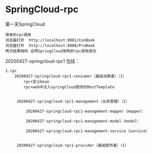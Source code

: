 # SpringCloud-rpc

第一天SpringCloud

	简单的rpc调用
	浏览器打开  http://localhost:8081/ConBook
	浏览器打开  http://localhost:8080/ProBook
	两次结果相同 证明SpringCloud架构的rpc调用成功




20200427-springcloud-rpc1
	包括：

	1.rpc
		20200427-springcloud-rpc1-consumer（基础消费者）（1）
			rpc+定义bean  
			rpc+web中注入springCloud提供的RestTemplate


		 20200427-springcloud-rpc1-management（业务管理）（1）

			 20200427-springcloud-rpc1-management-mapper（mapper）

			 20200427-springcloud-rpc1-management-model（model）

			 20200427-springcloud-rpc1-management-service（service）


		 20200427-springcloud-rpc1-provider（基础提供者）（1）	
